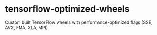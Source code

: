 # tensorflow-optimized-wheels
Custom built TensorFlow wheels with performance-optimized flags (SSE, AVX, FMA, XLA, MPI)
